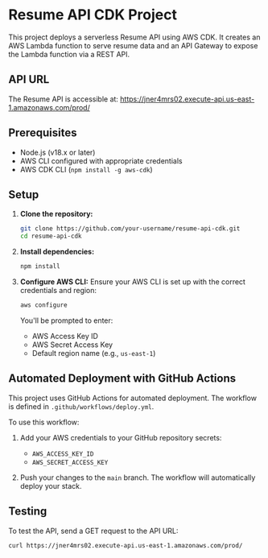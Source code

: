 # Resume API CDK Project

This project deploys a serverless Resume API using AWS CDK. It creates an AWS Lambda function to serve resume data and an API Gateway to expose the Lambda function via a REST API.

## API URL

The Resume API is accessible at:
https://jner4mrs02.execute-api.us-east-1.amazonaws.com/prod/

## Prerequisites

- Node.js (v18.x or later)
- AWS CLI configured with appropriate credentials
- AWS CDK CLI (`npm install -g aws-cdk`)

## Setup

1. **Clone the repository:**
    ```bash
    git clone https://github.com/your-username/resume-api-cdk.git
    cd resume-api-cdk
    ```

2. **Install dependencies:**
    ```bash
    npm install
    ```

3. **Configure AWS CLI:**
    Ensure your AWS CLI is set up with the correct credentials and region:
    ```bash
    aws configure
    ```
    You'll be prompted to enter:
    - AWS Access Key ID
    - AWS Secret Access Key
    - Default region name (e.g., `us-east-1`)

## Automated Deployment with GitHub Actions

This project uses GitHub Actions for automated deployment. The workflow is defined in `.github/workflows/deploy.yml`.

To use this workflow:

1. Add your AWS credentials to your GitHub repository secrets:
    - `AWS_ACCESS_KEY_ID`
    - `AWS_SECRET_ACCESS_KEY`

2. Push your changes to the `main` branch. The workflow will automatically deploy your stack.

## Testing

To test the API, send a GET request to the API URL:
```bash
curl https://jner4mrs02.execute-api.us-east-1.amazonaws.com/prod/
